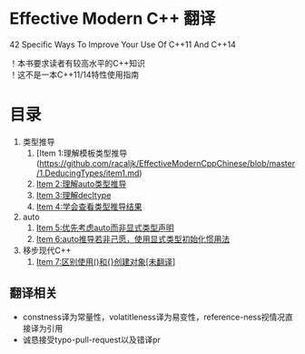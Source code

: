 # Effective Modern C++ 翻译
42 Specific Ways To Improve Your Use Of C++11 And C++14

！本书要求读者有较高水平的C++知识<br>
！这不是一本C++11/14特性使用指南<br>
 

# 目录
1. 类型推导
	1. [Item 1:理解模板类型推导(https://github.com/racaljk/EffectiveModernCppChinese/blob/master/1.DeducingTypes/item1.md)
	2. [Item 2:理解auto类型推导](https://github.com/racaljk/EffectiveModernCppChinese/blob/master/1.DeducingTypes/item2.md)
	3. [Item 3:理解decltype](https://github.com/racaljk/EffectiveModernCppChinese/blob/master/1.DeducingTypes/item3.md)
	3. [Item 4:学会查看类型推导结果](https://github.com/racaljk/EffectiveModernCppChinese/blob/master/1.DeducingTypes/item4.md)
2. auto
	1. [Item 5:优先考虑auto而非显式类型声明](https://github.com/racaljk/EffectiveModernCppChinese/blob/master/2.auto/item5.md)
	2. [Item 6:auto推导若非己愿，使用显式类型初始化惯用法](https://github.com/racaljk/EffectiveModernCppChinese/blob/master/2.auto/item6.md)
3. 移步现代C++
	1. [Item 7:区别使用()和{}创建对象[未翻译]]()

## 翻译相关
+ constness译为常量性，volatitleness译为易变性，reference-ness视情况直接译为引用<br>
+ 诚恳接受typo-pull-request以及错译pr<br>